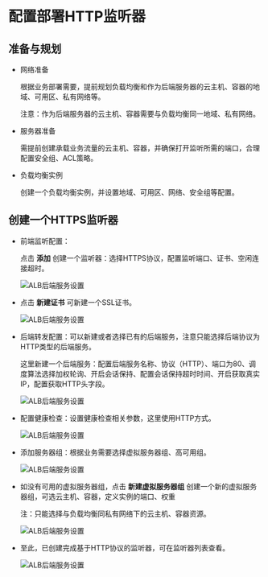 # 配置部署HTTP监听器

## 准备与规划

- 网络准备

	根据业务部署需要，提前规划负载均衡和作为后端服务器的云主机、容器的地域、可用区、私有网络等。
	
	注意：作为后端服务器的云主机、容器需要与负载均衡同一地域、私有网络。

- 服务器准备

	需提前创建承载业务流量的云主机、容器，并确保打开监听所需的端口，合理配置安全组、ACL策略。

- 负载均衡实例

	创建一个负载均衡实例，并设置地域、可用区、网络、安全组等配置。

## 创建一个HTTPS监听器

- 前端监听配置：
	
	点击 **添加** 创建一个监听器：选择HTTPS协议，配置监听端口、证书、空闲连接超时。

	![ALB后端服务设置](../../../../image/Networking/ALB/ALB-045.png)

- 点击 **新建证书** 可新建一个SSL证书。

	![ALB后端服务设置](../../../../image/Networking/ALB/ALB-046.png)

- 后端转发配置：可以新建或者选择已有的后端服务，注意只能选择后端协议为HTTP类型的后端服务。
	
	这里新建一个后端服务：配置后端服务名称、协议（HTTP）、端口为80、调度算法选择加权轮询、开启会话保持、配置会话保持超时时间、开启获取真实IP，配置获取HTTP头字段。

	![ALB后端服务设置](../../../../image/Networking/ALB/ALB-047.png)

- 配置健康检查：设置健康检查相关参数，这里使用HTTP方式。

	![ALB后端服务设置](../../../../image/Networking/ALB/ALB-048.png)

- 添加服务器组：根据业务需要选择虚拟服务器组、高可用组。

	![ALB后端服务设置](../../../../image/Networking/ALB/ALB-049.png)

- 如没有可用的虚拟服务器组，点击 **新建虚拟服务器组** 创建一个新的虚拟服务器组，可选云主机、容器，定义实例的端口、权重
	
	注：只能选择与负载均衡同私有网络下的云主机、容器资源。

	![ALB后端服务设置](../../../../image/Networking/ALB/ALB-050.png)

- 至此，已创建完成基于HTTP协议的监听器，可在监听器列表查看。

	![ALB后端服务设置](../../../../image/Networking/ALB/ALB-051.png)